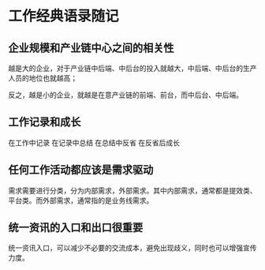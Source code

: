 # 工作经典语录随记


## 企业规模和产业链中心之间的相关性

越是大的企业，对于产业链中后端、中后台的投入就越大，中后端、中后台的生产人员的地位也就越高；

反之，越是小的企业，就越是在意产业链的前端、前台，而中后台、中后端。


## 工作记录和成长

在工作中记录
在记录中总结
在总结中反省
在反省后成长


## 任何工作活动都应该是需求驱动

需求需要进行分类，分为内部需求，外部需求。其中内部需求，通常都是提效类、平台类。而外部需求，通常指的是业务线需求。


## 统一资讯的入口和出口很重要

统一资讯入口，可以减少不必要的交流成本，避免出现歧义，同时也可以增强宣传力度。



